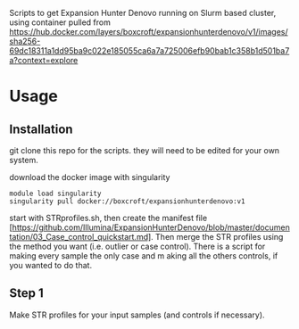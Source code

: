 Scripts to get Expansion Hunter Denovo running on Slurm based cluster, using container pulled from https://hub.docker.com/layers/boxcroft/expansionhunterdenovo/v1/images/sha256-69dc18311a1dd95ba9c022e185055ca6a7a725006efb90bab1c358b1d501ba7a?context=explore

# Usage
## Installation 
git clone this repo for the scripts. they will need to be edited for your own system.

download the docker image with singularity
```
module load singularity
singularity pull docker://boxcroft/expansionhunterdenovo:v1
```
start with STRprofiles.sh, then create the manifest file [https://github.com/Illumina/ExpansionHunterDenovo/blob/master/documentation/03_Case_control_quickstart.md]. Then merge the STR profiles using the method you want (i.e. outlier or case control). There is a script for making every sample the only case and m aking all the others controls, if you wanted to do that. 

## Step 1
Make STR profiles for your input samples (and controls if necessary). 

